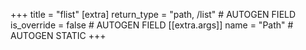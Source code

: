 +++
title = "flist"
[extra]
return_type = "path, /list" # AUTOGEN FIELD
is_override = false # AUTOGEN FIELD
[[extra.args]]
name = "Path" # AUTOGEN STATIC
+++